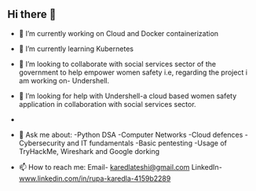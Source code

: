 ## Hi there 👋

- 🔭 I’m currently working on Cloud and Docker containerization
- 🌱 I’m currently learning Kubernetes
- 👯 I’m looking to collaborate with social services sector of the government to help empower women safety i.e, regarding the project i am working on- Undershell.
- 🤔 I’m looking for help with Undershell-a cloud based women safety application in collaboration with social services sector.
- 
- 💬 Ask me about:
    -Python DSA
    -Computer Networks
    -Cloud defences
    -Cybersecurity and IT fundamentals
    -Basic pentesting
    -Usage of TryHackMe, Wireshark and Google dorking
      
- 📫 How to reach me: 
      Email- karedlateshi@gmail.com
      LinkedIn- www.linkedin.com/in/rupa-karedla-4159b2289
